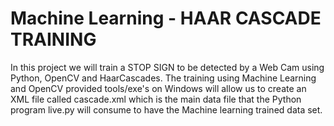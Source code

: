 # Machine Learning - HAAR CASCADE TRAINING
In this project we will train a STOP SIGN to be detected by a Web Cam using Python, OpenCV and HaarCascades. The training using Machine Learning and OpenCV provided tools/exe's on Windows will allow us to create an XML file called cascade.xml which is the main data file that the Python program live.py will consume to have the Machine learning trained data set.

